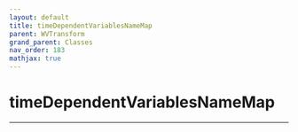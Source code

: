 ```yaml
---
layout: default
title: timeDependentVariablesNameMap
parent: WVTransform
grand_parent: Classes
nav_order: 183
mathjax: true
---
```


#  timeDependentVariablesNameMap




---


